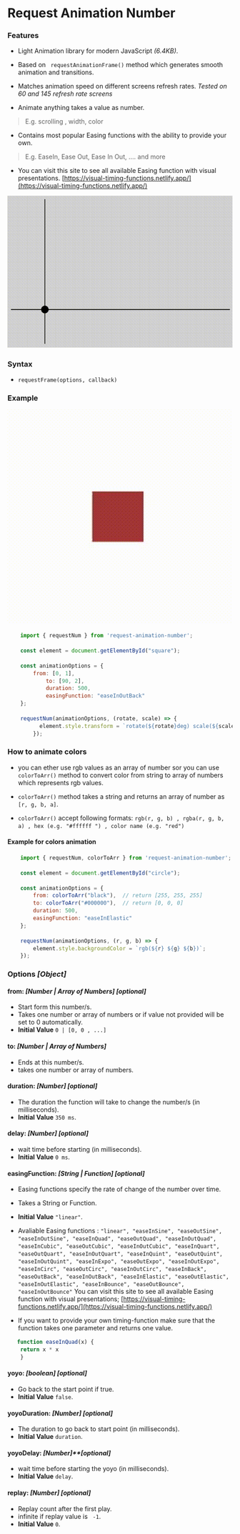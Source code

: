 
# Request Animation Number

### Features

- Light Animation library for modern JavaScript *(6.4KB)*.

- Based on ` requestAnimationFrame()` method which generates smooth animation and transitions.

- Matches animation speed on different screens refresh rates. *Tested on 60 and 145 refresh rate screens*

- Animate anything takes a value as number.
> E.g. scrolling , width, color

- Contains most popular Easing functions with the ability to provide your own.
> E.g. EaseIn, Ease Out, Ease In Out, .... and more

- You can visit this site to see all available Easing function with visual presentations.
[https://visual-timing-functions.netlify.app/](https://visual-timing-functions.netlify.app/)

[![](https://github.com/alabsi91/request-animation-number/blob/media/20210613_185929~1.gif)](https://visual-timing-functions.netlify.app/)

### Syntax
- `requestFrame(options, callback)`

### Example

![](https://github.com/alabsi91/request-animation-number/blob/media/20210613_214717~2.gif)

```javascript
    import { requestNum } from 'request-animation-number';

    const element = document.getElementById("square");

    const animationOptions = {
		from: [0, 1],
          	to: [90, 2],
          	duration: 500,
          	easingFunction: "easeInOutBack"
	};

    requestNum(animationOptions, (rotate, scale) => {
          element.style.transform = `rotate(${rotate}deg) scale(${scale})`;
        });
```

### How to animate colors
- you can ether use rgb values as an array of number sor you can use `colorToArr()` method to convert color from string to array of numbers which represents rgb values.

-  `colorToArr()` method takes a string and returns an array of number as `[r, g, b, a]`.
- `colorToArr()` accept following formats: 
`rgb(r, g, b) , rgba(r, g, b, a) , hex (e.g. "#ffffff ") , color name (e.g. "red")`

#### Example for colors animation
```javascript
    import { requestNum, colorToArr } from 'request-animation-number';

    const element = document.getElementById("circle");

    const animationOptions = {
		from: colorToArr("black"),  // return [255, 255, 255]
		to: colorToArr("#000000"),  // return [0, 0, 0]
		duration: 500,
		easingFunction: "easeInElastic"
	};

    requestNum(animationOptions, (r, g, b) => {
    	element.style.backgroundColor = `rgb(${r} ${g} ${b})`;
    });
```

###  Options *[Object]*

#### from: *[Number | Array of Numbers]* *[optional]*
- Start form this number/s.
- Takes one number or array of numbers or if value not provided will be set to 0 automatically.
- **Initial Value** `0 | [0, 0 , ...]`

#### to: *[Number | Array of Numbers]*
- Ends at this number/s.
- takes one number or array of numbers.

#### duration: *[Number]* *[optional]*
- The duration the function will take to change the number/s (in milliseconds).
- **Initial Value** `350 ms`.

#### delay: *[Number]* *[optional]*
- wait time before starting (in milliseconds).
- **Initial Value** `0 ms`.

#### easingFunction: *[String | Function]* *[optional]*
- Easing functions specify the rate of change of the number over time.
- Takes a String or Function.
- **Initial Value** `"linear"`.
- Avaliable Easing functions : `"linear", "easeInSine", "easeOutSine", "easeInOutSine", "easeInQuad", "easeOutQuad", "easeInOutQuad", "easeInCubic", "easeOutCubic", "easeInOutCubic", "easeInQuart", "easeOutQuart", "easeInOutQuart", "easeInQuint", "easeOutQuint", "easeInOutQuint", "easeInExpo", "easeOutExpo", "easeInOutExpo", "easeInCirc", "easeOutCirc", "easeInOutCirc", "easeInBack", "easeOutBack", "easeInOutBack", "easeInElastic", "easeOutElastic", "easeInOutElastic", "easeInBounce", "easeOutBounce", "easeInOutBounce"`
You can visit this site to see all available Easing function with visual presentations;
[https://visual-timing-functions.netlify.app/](https://visual-timing-functions.netlify.app/)

- If you want to provide your own timing-function make sure that the function takes one parameter and returns one value.

```javascript
   function easeInQuad(x) {
    return x * x
    }
```

#### yoyo: *[boolean]* *[optional]*
- Go back to the start point if true.
- **Initial Value** `false`.

#### yoyoDuration: *[Number]* *[optional]*
- The duration to go back to start point (in milliseconds).
- **Initial Value** `duration`.

#### yoyoDelay:  *[Number]**[optional]*
- wait time before starting the yoyo (in milliseconds).
- **Initial Value** `delay`.

#### replay: *[Number]* *[optional]*
- Replay count after the first play.
- infinite if replay value is ` -1`.
- **Initial Value** `0`.
